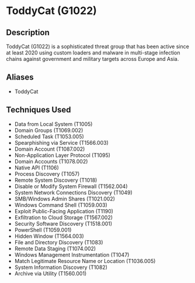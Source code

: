 # ToddyCat (G1022)

## Description
ToddyCat (G1022) is a sophisticated threat group that has been active since at least 2020 using custom loaders and malware in multi-stage infection chains against government and military targets across Europe and Asia.

## Aliases
- ToddyCat

## Techniques Used
- Data from Local System (T1005)
- Domain Groups (T1069.002)
- Scheduled Task (T1053.005)
- Spearphishing via Service (T1566.003)
- Domain Account (T1087.002)
- Non-Application Layer Protocol (T1095)
- Domain Accounts (T1078.002)
- Native API (T1106)
- Process Discovery (T1057)
- Remote System Discovery (T1018)
- Disable or Modify System Firewall (T1562.004)
- System Network Connections Discovery (T1049)
- SMB/Windows Admin Shares (T1021.002)
- Windows Command Shell (T1059.003)
- Exploit Public-Facing Application (T1190)
- Exfiltration to Cloud Storage (T1567.002)
- Security Software Discovery (T1518.001)
- PowerShell (T1059.001)
- Hidden Window (T1564.003)
- File and Directory Discovery (T1083)
- Remote Data Staging (T1074.002)
- Windows Management Instrumentation (T1047)
- Match Legitimate Resource Name or Location (T1036.005)
- System Information Discovery (T1082)
- Archive via Utility (T1560.001)

